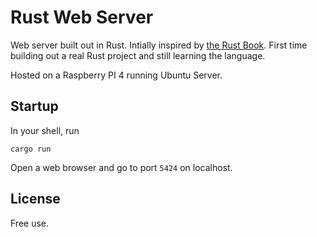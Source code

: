 # Rust Web Server

Web server built out in Rust. Intially inspired by [the Rust Book](https://doc.rust-lang.org/book/ch21-00-final-project-a-web-server.html). First time building out a real Rust project and still learning the language.

Hosted on a Raspberry PI 4 running Ubuntu Server.

## Startup

In your shell, run 
```
cargo run
```

Open a web browser and go to port `5424` on localhost.

## License

Free use.
